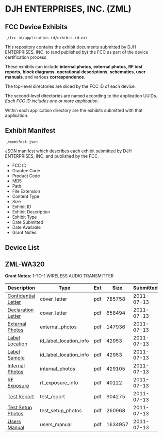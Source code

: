 # DJH ENTERPRISES, INC. (ZML)
## FCC Device Exhibits

```
./fcc-id/application-id/exhibit-id.ext
```

This repository contains the exhibit documents submitted by DJH ENTERPRISES, INC. to (and published by) the FCC as part of the device certification process.

These exhibits can include **internal photos**, **external photos**, **RF test reports**, **block diagrams**, **operational descriptions**, **schematics**, **user manuals**, and various **correspondence**.

The top-level directories are sliced by the FCC ID of each device.

The second-level directories are named according to the application UUIDs. *Each FCC ID includes one or more application.*

Within each application directory are the exhibits submitted with that application. 

## Exhibit Manifest

```
./manifest.json
```

JSON manifest which describes each exhibit submitted by DJH ENTERPRISES, INC. and published by the FCC.

- FCC ID
- Grantee Code
- Product Code
- MD5
- Path
- File Extension
- Content Type
- Size
- Exhibit ID
- Exhibit Description
- Exhibit Type
- Date Submitted
- Date Available
- Grant Notes

## Device List
## ZML-WA320
**Grant Notes:** 1-TO-1 WIRELESS AUDIO TRANSMITTER

| Description | Type | Ext | Size | Submitted | Available |
| ----------- | ---- | --- | ---- | --------- | --------- |
| [Confidential Letter](ZML-WA320/7aaa87a5712703d6330ca79b90187cd6/1500247.pdf) | cover_letter | pdf | 785758 | 2011-07-13 | 2011-07-13 |
| [Declaration Letter](ZML-WA320/7aaa87a5712703d6330ca79b90187cd6/1500248.pdf) | cover_letter | pdf | 658494 | 2011-07-13 | 2011-07-13 |
| [External Photos](ZML-WA320/7aaa87a5712703d6330ca79b90187cd6/1500249.pdf) | external_photos | pdf | 147936 | 2011-07-13 | 2011-07-13 |
| [Label Location](ZML-WA320/7aaa87a5712703d6330ca79b90187cd6/1500251.pdf) | id_label_location_info | pdf | 42953 | 2011-07-13 | 2011-07-13 |
| [Label Sample](ZML-WA320/7aaa87a5712703d6330ca79b90187cd6/1500251.pdf) | id_label_location_info | pdf | 42953 | 2011-07-13 | 2011-07-13 |
| [Internal Photos](ZML-WA320/7aaa87a5712703d6330ca79b90187cd6/1500250.pdf) | internal_photos | pdf | 429105 | 2011-07-13 | 2011-07-13 |
| [RF Exposure](ZML-WA320/7aaa87a5712703d6330ca79b90187cd6/1500253.pdf) | rf_exposure_info | pdf | 40122 | 2011-07-13 | 2011-07-13 |
| [Test Report](ZML-WA320/7aaa87a5712703d6330ca79b90187cd6/1500254.pdf) | test_report | pdf | 904275 | 2011-07-13 | 2011-07-13 |
| [Test Setup Photos](ZML-WA320/7aaa87a5712703d6330ca79b90187cd6/1500255.pdf) | test_setup_photos | pdf | 260968 | 2011-07-13 | 2011-07-13 |
| [Users Manual](ZML-WA320/7aaa87a5712703d6330ca79b90187cd6/1500256.pdf) | users_manual | pdf | 1634957 | 2011-07-13 | 2011-07-13 |
